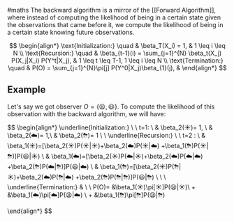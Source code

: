 #maths 
The backward algorithm is a mirror of the [[Forward Algorithm]], where instead of computing the likelihood of being in a certain state given the observations that came before it, we compute the likelihood of being in a certain state knowing future observations.

$$
\begin{align*}
\text{Initialization:} \quad & \beta_T(X_i) = 1, & 1 \leq i \leq N \\
\text{Recursion:} \quad & \beta_{t-1}(i) = \sum_{j=1}^{N} \beta_t(X_j) P(X_j|X_i) P(Y^t|X_j), & 1 \leq t \leq T-1, 1 \leq i \leq N \\
\text{Termination:} \quad & P(O) = \sum_{j=1}^{N}\pi[j] P(Y^0|X_j)\beta_{1}(j), &
\end{align*}
$$

## Example

Let's say we got observer $O=\{😫,😃\}$. To compute the likelihood of this observation with the backward algorithm, we will have: 

$$
\begin{align*}
\underline{Initialization:} \\
\\
t=1: \ & \beta_2(☀️)= 1, \\ 
& \beta_2(☁️)= 1,\\
& \beta_2(⛈)= 1 \\
\\
\underline{Recursion:} \\
\\
t=2 : \ & \beta_1(☀️)=[\beta_2(☀️)P(☀️|☀️)+\beta_2(☁️)P(☀️|☁️) +\beta_1(⛈)P(☀️|⛈)]P(😃|☀️) \\
& \beta_1(☁️)=[\beta_2(☀️)P(☁️|☀️)+\beta_2(☁️)P(☁️|☁️) +\beta_2(⛈)P(☁️|⛈)]P(😃|☁️) \\
& \beta_1(⛈)=[\beta_2(☀️)P(⛈|☀️)+\beta_2(☁️)P(⛈|☁️) +\beta_2(⛈)P(⛈|⛈)]P(😃|⛈) \\
\ \\
\underline{Termination:} & \\
\\
P(O)= &\beta_1(☀️)\pi[☀️]P(😫|☀️)\\ +  &\beta_1(☁️)\pi[☁️]P(😫|☁️) \\ + &\beta_1(⛈)\pi[⛈]P(😫|⛈)

\end{align*}
$$
